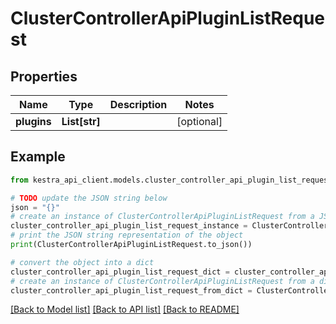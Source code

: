 # ClusterControllerApiPluginListRequest


## Properties

Name | Type | Description | Notes
------------ | ------------- | ------------- | -------------
**plugins** | **List[str]** |  | [optional] 

## Example

```python
from kestra_api_client.models.cluster_controller_api_plugin_list_request import ClusterControllerApiPluginListRequest

# TODO update the JSON string below
json = "{}"
# create an instance of ClusterControllerApiPluginListRequest from a JSON string
cluster_controller_api_plugin_list_request_instance = ClusterControllerApiPluginListRequest.from_json(json)
# print the JSON string representation of the object
print(ClusterControllerApiPluginListRequest.to_json())

# convert the object into a dict
cluster_controller_api_plugin_list_request_dict = cluster_controller_api_plugin_list_request_instance.to_dict()
# create an instance of ClusterControllerApiPluginListRequest from a dict
cluster_controller_api_plugin_list_request_from_dict = ClusterControllerApiPluginListRequest.from_dict(cluster_controller_api_plugin_list_request_dict)
```
[[Back to Model list]](../README.md#documentation-for-models) [[Back to API list]](../README.md#documentation-for-api-endpoints) [[Back to README]](../README.md)


